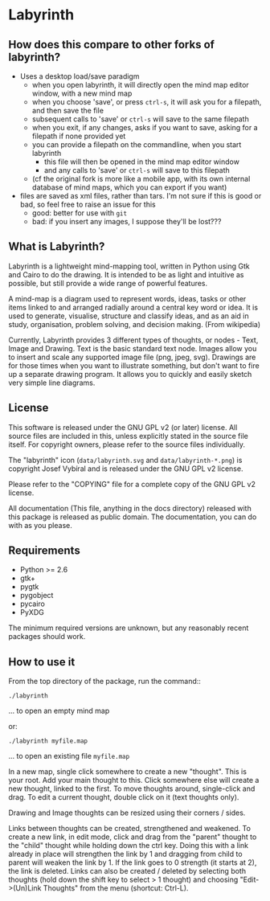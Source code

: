 Labyrinth
=========

## How does this compare to other forks of labyrinth?

* Uses a desktop load/save paradigm
  * when you open labyrinth, it will directly open the mind map editor window, with a new mind map
  * when you choose 'save', or press `ctrl-s`, it will ask you for a filepath, and then save the file
  * subsequent calls to 'save' or `ctrl-s` will save to the same filepath
  * when you exit, if any changes, asks if you want to save, asking for a filepath if none provided yet
  * you can provide a filepath on the commandline, when you start labyrinth
    * this file will then be opened in the mind map editor window
    * and any calls to 'save' or `ctrl-s` will save to this filepath
  * (cf the original fork is more like a mobile app, with its own internal database of mind maps, which you can export if you want)
* files are saved as xml files, rather than tars.  I'm not sure if this is good or bad, so feel free to raise an issue for this
  * good: better for use with `git`
  * bad: if you insert any images, I suppose they'll be lost???

## What is Labyrinth?

Labyrinth is a lightweight mind-mapping tool, written in Python using Gtk and
Cairo to do the drawing.  It is intended to be as light and intuitive as
possible, but still provide a wide range of powerful features.

A mind-map is a diagram used to represent words, ideas, tasks or other items
linked to and arranged radially around a central key word or idea. It is used
to generate, visualise, structure and classify ideas, and as an aid in study,
organisation, problem solving, and decision making. (From wikipedia)

Currently, Labyrinth provides 3 different types of thoughts, or nodes - Text,
Image and Drawing.  Text is the basic standard text node.  Images allow you to
insert and scale any supported image file (png, jpeg, svg).  Drawings are for
those times when you want to illustrate something, but don't want to fire up
a separate drawing program.  It allows you to quickly and easily sketch very
simple line diagrams.

License
-------

This software is released under the GNU GPL v2 (or later) license.  All source
files are included in this, unless explicitly stated in the source file itself.
For copyright owners, please refer to the source files individually.

The "labyrinth" icon (``data/labyrinth.svg`` and ``data/labyrinth-*.png``) is
copyright Josef Vybíral and is released under the GNU GPL v2 license.

Please refer to the "COPYING" file for a complete copy of the GNU GPL v2
license.

All documentation (This file, anything in the docs directory) released with
this package is released as public domain.  The documentation, you can do with
as you please.

Requirements
------------

* Python >= 2.6
* gtk+
* pygtk
* pygobject
* pycairo
* PyXDG

The minimum required versions are unknown, but any reasonably recent packages
should work.

How to use it
-------------

From the top directory of the package, run the command::

```
./labyrinth
```
... to open an empty mind map

or:
```
./labyrinth myfile.map
```
... to open an existing file `myfile.map`

In a new map, single click somewhere to create a new "thought".  This is your
root.  Add your main thought to this.  Click somewhere else will create a new
thought, linked to the first.  To move thoughts around, single-click and drag.
To edit a current thought, double click on it (text thoughts only).

Drawing and Image thoughts can be resized using their corners / sides.

Links between thoughts can be created, strengthened and weakened.  To create a
new link, in edit mode, click and drag from the "parent" thought to the "child"
thought while holding down the ctrl key.  Doing this with a link already in
place will strengthen the link by 1 and dragging from child to parent will
weaken the link by 1.  If the link goes to 0 strength (it starts at 2),
the link is deleted.  Links can also be created / deleted by selecting both
thoughts (hold down the shift key to select > 1 thought) and choosing
"Edit->(Un)Link Thoughts" from the menu (shortcut: Ctrl-L).

